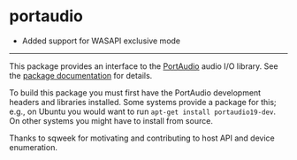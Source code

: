 # portaudio

- Added support for WASAPI exclusive mode

---
This package provides an interface to the [PortAudio](http://www.portaudio.com/) audio I/O library.  See the [package documentation](http://godoc.org/github.com/gordonklaus/portaudio) for details.

To build this package you must first have the PortAudio development headers and libraries installed.  Some systems provide a package for this; e.g., on Ubuntu you would want to run `apt-get install portaudio19-dev`.  On other systems you might have to install from source.

Thanks to sqweek for motivating and contributing to host API and device enumeration.
